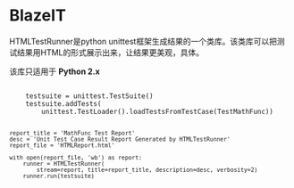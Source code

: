 # BlazeIT

HTMLTestRunner是python unittest框架生成结果的一个类库。该类库可以把测试结果用HTML的形式展示出来，让结果更美观，具体。

该库只适用于 **Python 2.x**

<code>
    testsuite = unittest.TestSuite()
    testsuite.addTests(
        unittest.TestLoader().loadTestsFromTestCase(TestMathFunc))

    report_title = 'MathFunc Test Report'
    desc = 'Unit Test Case Result Report Generated by HTMLTestRunner'
    report_file = 'HTMLReport.html'

    with open(report_file, 'wb') as report:
        runner = HTMLTestRunner(
            stream=report, title=report_title, description=desc, verbosity=2)
        runner.run(testsuite)
</dode>
